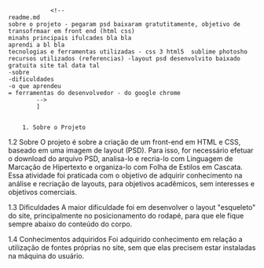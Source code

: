 				<!-- 
	readme.md
	sobre o projeto - pegaram psd baixaram gratutitamente, objetivo de transofrmaar em front end (html css)
	minahs principais ifulcades bla bla
	aprendi a bl bla
	tecnologias e ferramentas utilizadas - css 3 html5  sublime photosho
	recursos utilizados (referencias) -layout psd desenvolvito baixado gratuita site tal data tal
	-sobre
	-dificuldades
	-o que aprendeu
	= ferramentas do desenvolvedor - do google chrome
			-->
			]


		1. Sobre o Projeto	

1.2 Sobre 
	O projeto é sobre a criação de um front-end em HTML e CSS, baseado em uma imagem de layout (PSD). Para isso, for necessário efetuar o download do arquivo PSD, analisa-lo e recria-lo com Linguagem de Marcação de Hipertexto e organiza-lo com Folha de Estilos em Cascata. Essa atividade foi praticada com o objetivo de adquirir conhecimento na análise e recriação de layouts, para objetivos acadêmicos, sem interesses e objetivos comerciais.

1.3 Dificuldades
	A maior dificuldade foi em desenvolver o layout "esqueleto" do site, principalmente no posicionamento do rodapé, para que ele fique sempre abaixo do conteúdo do corpo.

1.4 Conhecimentos adquiridos
	Foi adquirido conhecimento em relação a utilização de fontes próprias no site, sem que elas precisem estar instaladas na máquina do usuário.